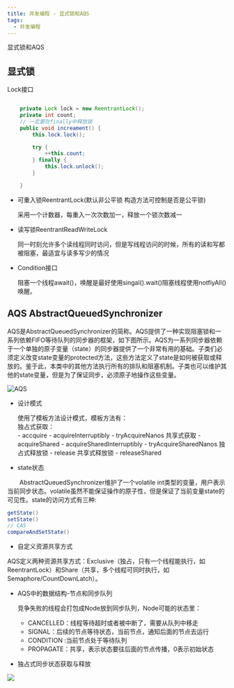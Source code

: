 ```yaml
---
title: 并发编程 - 显式锁和AQS
tags:
  - 并发编程
---
```


显式锁和AQS

## 显式锁

Lock接口

```java

 	private Lock lock = new ReentrantLock();
    private int count;
    // 一定要在finally中释放锁
    public void increament() {
        this.lock.lock();

        try {
            ++this.count;
        } finally {
            this.lock.unlock();
        }

    }
```

- 可重入锁ReentrantLock(默认非公平锁 构造方法可控制是否是公平锁)

	采用一个计数器，每重入一次次数加一，释放一个锁次数减一

- 读写锁ReentrantReadWriteLock

	同一时刻允许多个读线程同时访问，但是写线程访问的时候，所有的读和写都被阻塞，最适宜与读多写少的情况

- Condition接口

	阻塞一个线程await()，唤醒是最好使用singal().wait()阻塞线程使用notfiyAll()唤醒。


<!-- more -->  

## AQS AbstractQueuedSynchronizer

AQS是AbstractQueuedSynchronizer的简称。AQS提供了一种实现阻塞锁和一系列依赖FIFO等待队列的同步器的框架，如下图所示。AQS为一系列同步器依赖于一个单独的原子变量（state）的同步器提供了一个非常有用的基础。子类们必须定义改变state变量的protected方法，这些方法定义了state是如何被获取或释放的。鉴于此，本类中的其他方法执行所有的排队和阻塞机制。子类也可以维护其他的state变量，但是为了保证同步，必须原子地操作这些变量。

![AQS](http://image.tupelo.top/53727-ae36db58241c256b.png)

- 设计模式
	
	使用了模板方法设计模式，模板方法有：		
	独占式获取：		
		- accquire
		- acquireInterruptibly
		- tryAcquireNanos
	共享式获取
		- acquireShared
		- acquireSharedInterruptibly
		- tryAcquireSharedNanos
	独占式释放锁
		- release
	共享式释放锁
		- releaseShared



- state状态

  AbstractQueuedSynchronizer维护了一个volatile int类型的变量，用户表示当前同步状态。volatile虽然不能保证操作的原子性，但是保证了当前变量state的可见性。state的访问方式有三种:

``` java
getState()
setState()
// CAS
compareAndSetState() 
```

- 自定义资源共享方式

AQS定义两种资源共享方式：Exclusive（独占，只有一个线程能执行，如ReentrantLock）和Share（共享，多个线程可同时执行，如Semaphore/CountDownLatch）。

- AQS中的数据结构-节点和同步队列

	竞争失败的线程会打包成Node放到同步队列，Node可能的状态里：
	
	- CANCELLED：线程等待超时或者被中断了，需要从队列中移走
	- SIGNAL：后续的节点等待状态，当前节点，通知后面的节点去运行
	- CONDITION :当前节点处于等待队列
	- PROPAGATE：共享，表示状态要往后面的节点传播，0表示初始状态

- 独占式同步状态获取与释放


![](http://image.tupelo.top/%E5%9B%BE%E7%89%87%201.png)



















